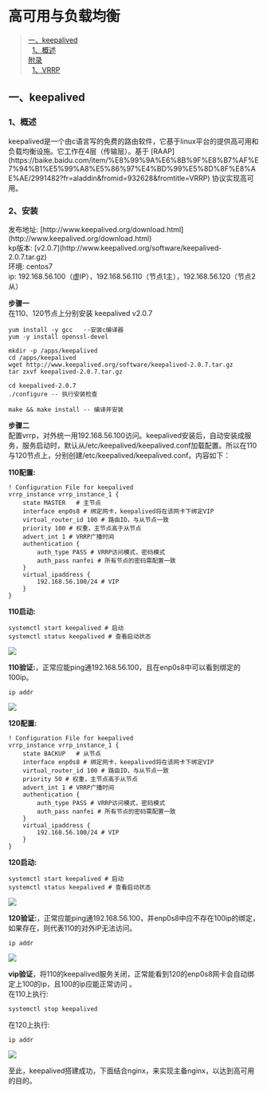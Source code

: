 # 高可用与负载均衡 #
>[一、keepalived](1#)<br>
>&nbsp;&nbsp;[1、概述](1.1#)<br>
>[附录](10#)<br>
>&nbsp;&nbsp;[1、VRRP](10.1#)<br>

<h2 id="1">一、keepalived</h2>
<h3 id="1.1">1、概述</h3>
keepalived是一个由c语言写的免费的路由软件，它基于linux平台的提供高可用和负载均衡设施。它工作在4层（传输层）。基于 [RAAP](https://baike.baidu.com/item/%E8%99%9A%E6%8B%9F%E8%B7%AF%E7%94%B1%E5%99%A8%E5%86%97%E4%BD%99%E5%8D%8F%E8%AE%AE/2991482?fr=aladdin&fromid=932628&fromtitle=VRRP) 协议实现高可用。

<h3 id="1.2">2、安装</h3>
发布地址: [http://www.keepalived.org/download.html](http://www.keepalived.org/download.html)<br>
kp版本: [v2.0.7](http://www.keepalived.org/software/keepalived-2.0.7.tar.gz)<br>
环境: centos7<br>
ip: 192.168.56.100（虚IP），192.168.56.110（节点1主），192.168.56.120（节点2从）<br>

**步骤一**<br>
在110、120节点上分别安装 keepalived v2.0.7

    
	yum install -y gcc   --安装c编译器
    yum -y install openssl-devel

	mkdir -p /apps/keepalived
	cd /apps/keepalived
	wget http://www.keepalived.org/software/keepalived-2.0.7.tar.gz
	tar zxvf keepalived-2.0.7.tar.gz 

    cd keepalived-2.0.7
	./configure -- 执行安装检查

    make && make install -- 编译并安装


**步骤二**<br>
配置vrrp，对外统一用192.168.56.100访问。keepalived安装后，自动安装成服务，服务启动时，默认从/etc/keepalived/keepalived.conf加载配置。所以在110与120节点上，分别创建/etc/keepalived/keepalived.conf。内容如下：<br>

**110配置:**

	! Configuration File for keepalived
	vrrp_instance vrrp_instance_1 {
    	state MASTER   # 主节点
    	interface enp0s8 # 绑定网卡，keepalived将在该网卡下绑定VIP
    	virtual_router_id 100 # 路由ID，与从节点一致
    	priority 100 # 权重，主节点高于从节点
    	advert_int 1 # VRRP广播时间
    	authentication {
    	    auth_type PASS # VRRP访问模式，密码模式
    	    auth_pass nanfei # 所有节点的密码需配置一致
    	}
    	virtual_ipaddress {
    	    192.168.56.100/24 # VIP
    	}
	}	

**110启动:**

	systemctl start keepalived # 启动
    systemctl status keepalived # 查看启动状态

![](https://i.imgur.com/ZvhJ69l.png)
	
**110验证:**，正常应能ping通192.168.56.100，且在enp0s8中可以看到绑定的100ip。

	ip addr
	
![](https://i.imgur.com/5CmoBwR.png)


**120配置:**

	! Configuration File for keepalived
	vrrp_instance vrrp_instance_1 {
    	state BACKUP   # 从节点
    	interface enp0s8 # 绑定网卡，keepalived将在该网卡下绑定VIP
    	virtual_router_id 100 # 路由ID，与从节点一致
    	priority 50 # 权重，主节点高于从节点
    	advert_int 1 # VRRP广播时间
    	authentication {
        	auth_type PASS # VRRP访问模式，密码模式
        	auth_pass nanfei # 所有节点的密码需配置一致
    	}
    	virtual_ipaddress {
        	192.168.56.100/24 # VIP
    	}
	}

**120启动:**

	systemctl start keepalived # 启动
    systemctl status keepalived # 查看启动状态

![](https://i.imgur.com/HIdIvgZ.png)

**120验证:**，正常应能ping通192.168.56.100，并enp0s8中应不存在100ip的绑定，如果存在，则代表110的对外IP无法访问。 

	ip addr

![](https://i.imgur.com/gOowhXl.png)

**vip验证**，将110的keepalived服务关闭，正常能看到120的enp0s8网卡会自动绑定上100的ip，且100的ip应能正常访问 。 <br>
在110上执行:
	
	systemctl stop keepalived

在120上执行:

	ip addr

![](https://i.imgur.com/kVlUHDl.png)

至此，keepalived搭建成功，下面结合nginx，来实现主备nginx，以达到高可用的目的。